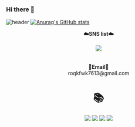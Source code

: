 ### Hi there 👋
![header](https://capsule-render.vercel.app/api?type=wave&color=auto&height=300&section=header&text=Gogletester&fontSize=90)
[![Anurag's GitHub stats](https://github-readme-stats.vercel.app/api?username=Gogletester&show_icons=true&theme=highcontrast)](https://github.com/anuraghazra/github-readme-stats)

<p align="center">
    <Strong>☁️SNS list☁️</Strong><br><br>
    <a href="https://velog.io/@roqkfwk7613" target="_blank"><img src="https://img.shields.io/badge/velog-20C997?style=flat-square&logo=Velog&logoColor=white"/></a>
<!--     <a href="https://www.facebook.com/profile.php?id=" target="_blank"><img src="https://img.shields.io/badge/Facebook-1877F2?style=flat-square&logo=Facebook&logoColor=white"/></a>
    <a href="https://www.instagram.com/???/" target="_blank"><img src="https://img.shields.io/badge/Instagram-E4405F?style=flat-square&logo=Instagram&logoColor=white"/></a> -->
    <br>
<br><br>
<Strong>📧Email📧</Strong><br>roqkfwk7613@gmail.com<br>
</p>

<div align=center><h1>📚</h1></div>
<div align=center> 
<img src="https://img.shields.io/badge/Python3-3776AB?style=for-the-badge&logo=Python&logoColor=white">
<img src="https://img.shields.io/badge/ReactNative-61DAFB?style=for-the-badge&logo=React&logoColor=black">
<img src="https://img.shields.io/badge/Python3-3776AB?style=for-the-badge&logo=Python&logoColor=white">

<img src="https://img.shields.io/badge/Python3-3776AB?style=for-the-badge&logo=Python&logoColor=white">
</div>

<!--
**Gogletester/Gogletester** is a ✨ _special_ ✨ repository because its `README.md` (this file) appears on your GitHub profile.

Here are some ideas to get you started:

- 🔭 I’m currently working on ...
- 🌱 I’m currently learning ...
- 👯 I’m looking to collaborate on ...
- 🤔 I’m looking for help with ...
- 💬 Ask me about ...
- 📫 How to reach me: ...
- 😄 Pronouns: ...
- ⚡ Fun fact: ...
-->
